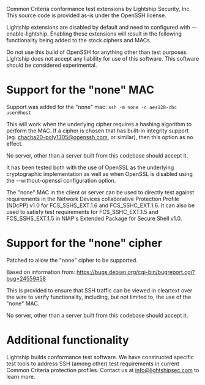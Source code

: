 Common Criteria conformance test extensions by Lightship Security, Inc.
This source code is provided as-is under the OpenSSH license.

Lightship extensions are disabled by default and need to configured with
--enable-lightship.  Enabling these extensions will result in the following
functionality being added to the stock ciphers and MACs.

Do not use this build of OpenSSH for anything other than test purposes.  Lightship does not 
accept any liability for use of this software.  This software should be considered 
experimental.


# Support for the "none" MAC #
Support was added for the "none" mac:
	`ssh -m none -c aes128-cbc user@host`

This will work when the underlying cipher requires a hashing algorithm to perform the MAC.  If a cipher is chosen that has built-in integrity support (eg. chacha20-poly1305@openssh.com, or similar), then this option as no effect.

No server, other than a server built from this codebase should accept it.

It has been tested both with the use of OpenSSL as the underlying cryptographic implementation as well as when OpenSSL is disabled using the --without-openssl configuration option.

The "none" MAC in the client or server can be used to directly test against requirements in the Network Devices collaborative Protection Profile (NDcPP) v1.0 for FCS_SSHS_EXT.1.6 and FCS_SSHC_EXT.1.6.  It can also be used to satisfy test requirements for FCS_SSHC_EXT.1.5 and FCS_SSHS_EXT.1.5 in NIAP's Extended Package for Secure Shell v1.0.


# Support for the "none" cipher #
Patched to allow the "none" cipher to be supported.

Based on information from: https://bugs.debian.org/cgi-bin/bugreport.cgi?bug=24559#58

This is provided to ensure that SSH traffic can be viewed in cleartext over the wire to verify functionality, including, but not limited to, the use of the "none" MAC.

No server, other than a server built from this codebase should accept it.


# Additional functionality #
Lightship builds conformance test software.  We have constructed specific test tools to address SSH (among other) test requirements in current Common Criteria protection profiles.  Contact us at info@lightshipsec.com to learn more.
